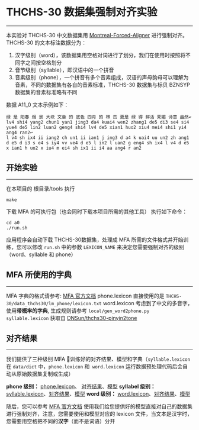 # THCHS-30 数据集强制对齐实验
-----
本实验对 THCHS-30 中文数据集用 [Montreal-Forced-Aligner](https://montreal-forced-aligner.readthedocs.io/en/latest/index.html) 进行强制对齐。
THCHS-30 的文本标注数据分为：
 1. 汉字级别（word），该数据集用空格对词进行了划分，我们在使用时按照将不同字之间按空格划分
 2. 音节级别（syllable），即汉语中的一个拼音
 3. 音素级别（phone），一个拼音有多个音素组成，汉语的声母韵母可以理解为音素，不同的数据集有各自的音素标准，THCHS-30 数据集与标贝 BZNSYP 数据集的音素标准略有不同

 数据 A11_0 文本示例如下：
```
绿 是 阳春 烟 景 大块 文章 的 底色 四月 的 林 峦 更是 绿 得 鲜活 秀媚 诗意 盎然↩
lv4 shi4 yang2 chun1 yan1 jing3 da4 kuai4 wen2 zhang1 de5 di3 se4 si4 yue4 de5 lin2 luan2 geng4 shi4 lv4 de5 xian1 huo2 xiu4 mei4 shi1 yi4 ang4 ran2↩
l v4 sh ix4 ii iang2 ch un1 ii ian1 j ing3 d a4 k uai4 uu un2 zh ang1 d e5 d i3 s e4 s iy4 vv ve4 d e5 l in2 l uan2 g eng4 sh ix4 l v4 d e5 x ian1 h uo2 x iu4 m ei4 sh ix1 ii i4 aa ang4 r an2
```
## 开始实验
---
在本项目的 根目录/tools 执行
```
make
```
下载 MFA 的可执行包（也会同时下载本项目所需的其他工具）
执行如下命令：
```
cd a0
./run.sh
```
应用程序会自动下载 THCHS-30数据集，处理成 MFA 所需的文件格式并开始训练，您可以修改 `run.sh` 中的参数 `LEXICON_NAME` 来决定您需要强制对齐的级别（word、syllable 和 phone）
## MFA 所使用的字典
---
MFA 字典的格式请参考: [MFA 官方文档](https://montreal-forced-aligner.readthedocs.io/en/latest/)
phone.lexicon 直接使用的是 `THCHS-30/data_thchs30/lm_phone/lexicon.txt`
word.lexicon 考虑到了中文的多音字，使用**带概率的字典**, 生成规则请参考 `local/gen_word2phone.py`
`syllable.lexicon` 获取自 [DNSun/thchs30-pinyin2tone](https://github.com/DNSun/thchs30-pinyin2tone)
## 对齐结果
---
我们提供了三种级别 MFA 训练好的对齐结果、模型和字典（`syllable.lexicon`  在 `data/dict` 中，`phone.lexicon` 和` word.lexicon` 运行数据预处理代码后会自动从原始数据集复制或生成）

**phone 级别：** [phone.lexicon](https://paddlespeech.cdn.bcebos.com/MFA/THCHS30/phone/phone.lexicon)、 [对齐结果](https://paddlespeech.cdn.bcebos.com/MFA/THCHS30/phone/thchs30_alignment.tar.gz)、[模型](https://paddlespeech.cdn.bcebos.com/MFA/THCHS30/phone/thchs30_model.zip)
**syllabel 级别：** [syllable.lexicon](https://paddlespeech.cdn.bcebos.com/MFA/THCHS30/syllable/syllable.lexicon)、[对齐结果](https://paddlespeech.cdn.bcebos.com/MFA/THCHS30/syllable/thchs30_alignment.tar.gz)、[模型](https://paddlespeech.cdn.bcebos.com/MFA/THCHS30/syllable/thchs30_model.zip)
**word 级别：** [word.lexicon](https://paddlespeech.cdn.bcebos.com/MFA/THCHS30/word/word.lexicon)、[对齐结果](https://paddlespeech.cdn.bcebos.com/MFA/THCHS30/word/thchs30_alignment.tar.gz)、[模型](https://paddlespeech.cdn.bcebos.com/MFA/THCHS30/word/thchs30_model.zip)

随后，您可以参考 [MFA 官方文档](https://montreal-forced-aligner.readthedocs.io/en/latest/) 使用我们给您提供好的模型直接对自己的数据集进行强制对齐，注意，您需要使用和模型对应的 lexicon 文件，当文本是汉字时，您需要用空格把不同的**汉字**（而不是词语）分开

